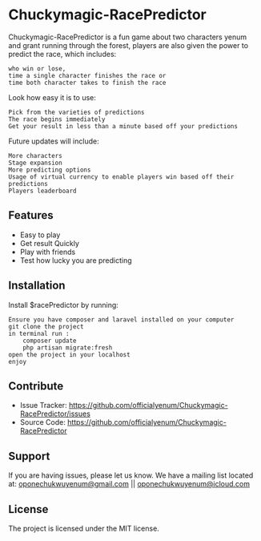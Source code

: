 # Chuckymagic-RacePredictor

Chuckymagic-RacePredictor is a fun game about two characters yenum and grant running through the forest,
players are also given the power to predict the race, which includes:

    who win or lose,
    time a single character finishes the race or
    time both character takes to finish the race

Look how easy it is to use:

    Pick from the varieties of predictions
    The race begins immediately
    Get your result in less than a minute based off your predictions

Future updates will include:

    More characters
    Stage expansion
    More predicting options
    Usage of virtual currency to enable players win based off their predictions
    Players leaderboard

Features
--------

- Easy to play
- Get result Quickly
- Play with friends
- Test how lucky you are predicting

Installation
------------

Install $racePredictor by running:

    Ensure you have composer and laravel installed on your computer
    git clone the project
    in terminal run :
        composer update
        php artisan migrate:fresh
    open the project in your localhost
    enjoy

Contribute
----------

- Issue Tracker: https://github.com/officialyenum/Chuckymagic-RacePredictor/issues
- Source Code: https://github.com/officialyenum/Chuckymagic-RacePredictor

Support
-------

If you are having issues, please let us know.
We have a mailing list located at: oponechukwuyenum@gmail.com || oponechukwuyenum@icloud.com

License
-------

The project is licensed under the MIT license.